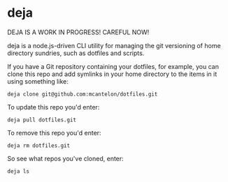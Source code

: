 # deja

DEJA IS A WORK IN PROGRESS! CAREFUL NOW!

deja is a node.js-driven CLI utility for managing the git versioning of home
directory sundries, such as dotfiles and scripts.

If you have a Git repository containing your dotfiles, for example, you can
clone this repo and add symlinks in your home directory to the items in it
using something like:

    deja clone git@github.com:mcantelon/dotfiles.git

To update this repo you'd enter:

    deja pull dotfiles.git

To remove this repo you'd enter:

    deja rm dotfiles.git

So see what repos you've cloned, enter:

    deja ls
